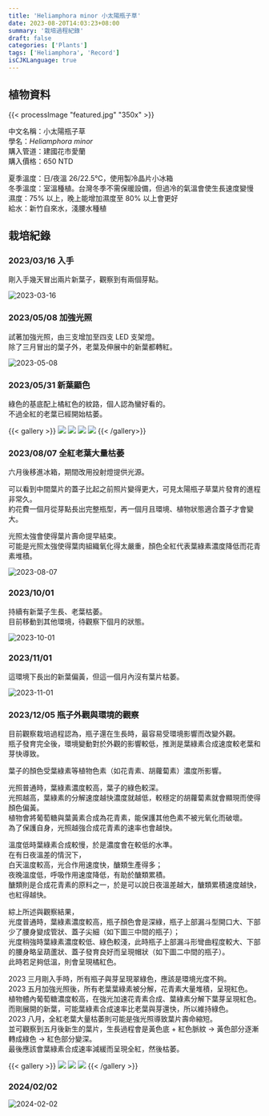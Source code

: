```yaml
---
title: 'Heliamphora minor 小太陽瓶子草'
date: 2023-08-20T14:03:23+08:00
summary: '栽培過程紀錄'
draft: false
categories: ['Plants']
tags: ['Heliamphora', 'Record']
isCJKLanguage: true
---
```


## 植物資料

{{< processImage "featured.jpg" "350x" >}}

中文名稱：小太陽瓶子草  
學名：*Heliamphora minor*  
購入管道：建國花市愛蘭  
購入價格：650 NTD

夏季溫度：日/夜溫 26/22.5℃，使用製冷晶片小冰箱  
冬季溫度：室溫種植。台灣冬季不需保暖設備，但過冷的氣溫會使生長速度變慢  
濕度：75% 以上，晚上能增加濕度至 80% 以上會更好  
給水：新竹自來水，淺腰水種植  

## 栽培紀錄

### 2023/03/16 入手

剛入手幾天冒出兩片新葉子，觀察到有兩個芽點。

![2023-03-16](./images/2023-03-16.jpg '兩個芽點')

### 2023/05/08 加強光照

試著加強光照，由三支增加至四支 LED 支架燈。  
除了三月冒出的葉子外，老葉及伸展中的新葉都轉紅。

![2023-05-08](./images/2023-05-08.jpg '老葉及芽點顯色')

### 2023/05/31 新葉顯色

綠色的基底配上橘紅色的紋路，個人認為蠻好看的。  
不過全紅的老葉已經開始枯萎。

{{< gallery >}}
  <img src="./images/2023-05-27.jpg" class="grid-w50" />
  <img src="./images/2023-05-31.jpg" class="grid-w50" />
  <img src="./images/2023-06-13.jpg" class="grid-w50" />
  <img src="./images/2023-06-01.jpg" class="grid-w50" />
{{< /gallery>}}

### 2023/08/07 全紅老葉大量枯萎

六月後移進冰箱，期間改用投射燈提供光源。

可以看到中間葉片的蓋子比起之前照片變得更大，可見太陽瓶子草葉片發育的進程非常久。  
約花費一個月從芽點長出完整瓶型，再一個月且環境、植物狀態適合蓋子才會變大。  

光照太強會使得葉片壽命提早結束。  
可能是光照太強使得葉肉組織氧化得太嚴重，顏色全紅代表葉綠素濃度降低而花青素堆積。  

![2023-08-07](./images/2023-08-07.jpg '老葉大量枯萎')

### 2023/10/01

持續有新葉子生長、老葉枯萎。  
目前移動到其他環境，待觀察下個月的狀態。  

![2023-10-01](./images/2023-10-01.jpg)

### 2023/11/01

這環境下長出的新葉偏黃，但這一個月內沒有葉片枯萎。  

![2023-11-01](./images/2023-11-01.jpg)

### 2023/12/05 瓶子外觀與環境的觀察

目前觀察栽培過程認為，瓶子還在生長時，最容易受環境影響而改變外觀。  
瓶子發育完全後，環境變動對於外觀的影響較低，推測是葉綠素合成速度較老葉和芽快導致。  

葉子的顏色受葉綠素等植物色素（如花青素、胡蘿蔔素）濃度所影響。  

光照普通時，葉綠素濃度較高，葉子的綠色較深。  
光照越高，葉綠素的分解速度越快濃度就越低，較穩定的胡蘿蔔素就會顯現而使得顏色偏黃。  
植物會將葡萄糖與葉黃素合成為花青素，能保護其他色素不被光氧化而破壞。  
為了保護自身，光照越強合成花青素的速率也會越快。  

溫度低時葉綠素合成較慢，於是濃度會在較低的水準。  
在有日夜溫差的情況下，  
白天溫度較高，光合作用速度快，醣類生產得多；  
夜晚溫度低，呼吸作用速度降低，有助於醣類累積。  
醣類則是合成花青素的原料之一，於是可以說日夜溫差越大，醣類累積速度越快，也紅得越快。  

綜上所述與觀察結果，  
光度普通時，葉綠素濃度較高，瓶子顏色會是深綠，瓶子上部漏斗型開口大、下部少了腰身變成管狀、蓋子尖細（如下圖三中間的瓶子）；  
光度稍強時葉綠素濃度較低、綠色較淺，此時瓶子上部漏斗形彎曲程度較大、下部的腰身略呈葫蘆狀、蓋子發育良好而呈現帽狀（如下圖二中間的瓶子）。  
此時若足夠低溫，則會呈現橘紅色。  

2023 三月剛入手時，所有瓶子與芽呈現翠綠色，應該是環境光度不夠。  
2023 五月加強光照後，所有老葉葉綠素被分解，花青素大量堆積，呈現紅色。  
植物體內葡萄糖濃度較高，在強光加速花青素合成、葉綠素分解下葉芽呈現紅色。  
而剛展開的新葉，可能葉綠素合成速率比老葉與芽還快，所以維持綠色。  
2023 八月，全紅老葉大量枯萎則可能是強光照導致葉片壽命縮短。  
並可觀察到五月後新生的葉片，生長過程會是黃色底 + 紅色脈紋 → 黃色部分逐漸轉成綠色 → 紅色部分變深。  
最後應該會葉綠素合成速率減緩而呈現全紅，然後枯萎。  

{{< gallery >}}
  <img src="./images/2023-12-05(1).jpg" class="grid-w33">
  <img src="./images/2023-12-05(2).jpg" class="grid-w33">
  <img src="./images/2023-12-05(3).jpg" class="grid-w33">
{{< /gallery >}}

### 2024/02/02

![2024-02-02](./images/2024-02-02.jpg)
